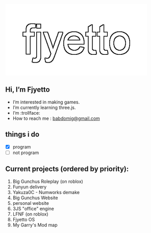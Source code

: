 <picture>
 <source srcset="fej.png">
 <img alt="my banner" src="fej.png">
</picture>

## Hi, I’m Fjyetto
- I’m interested in making games.
- I’m currently learning three.js.
- I’m :trollface:
- How to reach me : babdomig@gmail.com 
## things i do
- [x] program
- [ ] not program
## Current projects (ordered by priority):
1. Big Gunchus Roleplay (on roblox)
2. Funyun delivery
3. Yakuza0C - Numworks demake
4. Big Gunchus Website
5. personal website
6. 3JS "office" engine
7. LFNF (on roblox)
8. Fjyetto OS
9. My Garry's Mod map
